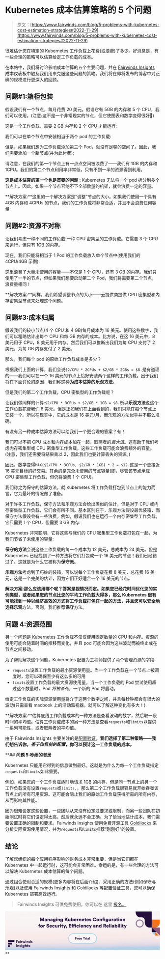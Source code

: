 # Kubernetes 成本估算策略的 5 个问题

> 原文：[https://www.fairwinds.com/blog/5-problems-with-kubernetes-cost-estimation-strategies#2022-11-29](https://www.fairwinds.com/blog/5-problems-with-kubernetes-cost-estimation-strategies#2022-11-29)

 很难估计您在特定的 Kubernetes 工作负载上花费(或浪费)了多少。好消息是，有一些合理的策略可以估算给定工作负载的成本。

在本帖中，我们将讨论影响成本估算的五个主要问题，并在 [Fairwinds Insights](https://www.fairwinds.com/insights) 成本仪表板中触及我们用来克服这些问题的策略。我们将在即将发布的博客中对正确的规模进行更深入的回顾。

## **问题#1:箱柜包装**

假设我们有一个节点，每月花费 20 美元。假设它有 5GB 的内存和 5 个 CPU，我们可以使用。(注意:这不是一个非常现实的节点，但它使图表和数学变得很好🙂)

这是一个工作负载，需要 2 GB 内存和 2 个 CPU 才能运行:

我们可以在单个节点中安装相当于两个 pod 的工作负载:

但是，如果我们想为工作负载添加第三个 Pod，就没有足够的空间了。因此，我们需要添加一个新节点(并为此付费):

请注意，在我们的第一个节点上有一点点空间被浪费了——我们有 1GB 的内存和 1CPU。我们的第二个节点利用率非常低，只有不到一半的资源得到利用。

**这是成本估算的第一个也是首要的问题** : Kubernetes 无法将一个 pod 拆分到多个节点上。因此，如果一个节点容纳不下全部数量的机架，就会浪费一定的容量。

**解决方案:**这里的一个解决方案是“调整”节点的大小。如果我们使用一个具有 4GB 内存和 4CPUs 的节点，我们的工作负载将非常合适，并且不会浪费任何容量:

## **问题#2:资源不对称**

让我们考虑一种不同的工作负载:一种 CPU 密集型的工作负载。它需要 3 个 CPU 来运行，但只有 1GB 的内存。

现在，我们只能将相当于 1 Pod 的工作负载放入单个节点中(使用我们的 4CPU/4GB 示例):

这里浪费了大量未使用的容量——不仅是 1 个 CPU，还有 3 GB 的内存。我们只使用了一半的节点，但如果我们想要启动第二个 Pod，我们将需要第二个节点，浪费量相同！

**解决方案:**同样，我们希望调整节点的大小——云提供商提供 CPU 密集型和内存密集型节点来处理这个问题。

## **问题#3:成本归属**

假设我们的较小节点(4 个 CPU 和 4 GB)每月成本为 16 美元。使用这些数字，我们可以粗略估计出每个 CPU 和每 GB 内存的成本。比方说，在这 16 美元中，8 美元用于 CPU，8 美元用于内存。然后我们可以推断出我们为每 CPU 支付了 2 美元，为每 GB 内存支付了 2 美元。

那么，我们每个 pod 的原始工作负载成本是多少？

根据我们上面的计算，我们会说`$2/CPU * 2CPUs + $2/GB * 2GBs = $8.`是有道理的——我们可以在一个 16 美元的节点上恰好安装两个这样的工作负载。出于我们将在下面讨论的原因，我们称这种**为成本估算的乐观方法**。

但是我们的第二个工作负载，CPU 密集型的工作负载呢？

让我们做同样的计算:`$2/CPU * 3CPUs + $2/GB * 1GB = $8.`所以**乐观方法**说这个工作负载花费我们 8 美元。但是正如我们在上面看到的，我们只能在每个节点上安装一个。所以在现实中，它的成本是 16 美元/月，而乐观的方法似乎并不那么准确。

有没有另一种成本估算方法可以给我们一个更合理的答案？有！

我们可以不把 CPU 成本和内存成本加在一起，取两者的*最大值*。这有助于我们考虑内存密集型或 CPU 密集型工作负载，这些工作负载可能会浪费额外的容量。(注意，我们还需要将结果乘以 2，因此我们也要计算丢失的资源。)

因此，数学变得`MAX($2/CPU * 3CPUs, $2/GB * 1GB) * 2 = $12.`这是一个更接近 16 美元目标的好交易。其余的是完全未使用的节点容量(即，尽管该节点承载 CPU 密集型工作负载，但仍将浪费 1 个 CPU)。

我们称之为保守的估算方法。就 Kubernetes 将工作负载打包到节点上的能力而言，它为最坏的情况做了准备。

对于许多工作负载，保守方法和乐观方法会给出类似的估计，但是对于 CPU 或内存密集型工作负载，它们会有所不同。基本区别在于，乐观方法假设最优装箱，而保守方法假设会有一些浪费。例如，假设我们也在运行一个内存密集型工作负载，它只需要 1 个 CPU，但需要 3 GB 内存:

Kubernetes 非常聪明，它将这些与我们的 CPU 密集型工作负载打包在一起，为我们节省了未使用的容量:

**保守的方法**会说这些工作负载的每一个成本为 12 美元，总成本为 24 美元。但是 Kubernetes 已经找到了一种方法将它们打包成一个 16 美元的节点！我们已经错过了。这就是为什么它被称为**保守派**。

**乐观方法**考虑到了巧妙的装箱，可以说每个工作负载花费 8 美元，总花费 16 美元，这是一个完美的估计，因为它们正好适合一个 16 美元的节点。

**解决方案:**那么应该用哪个呢？答案是视情况而定。如果您已经花时间优化您的实例类型，或者如果您的节点比您的平均工作负载大得多，那么 Kubernetes 很有可能找到一种以经济高效的方式将工作负载打包在一起的方法，并且您可以安全地选择**乐观**方法。否则，我们推荐**保守**方法。

## **问题 4:资源范围**

另一个问题是 Kubernetes 工作负载不仅仅使用固定数量的 CPU 和内存。资源的使用可能会随着时间的推移而变化，并且 pod 可能会因为这些波动而被终止或在节点之间移动。

为了帮助解决这个问题，Kubernetes 配置为工程师提供了两个管理资源的字段:

*   `requests`设置工作负载的最小资源使用量。当一个工作负载在一个节点上被调度时，您可以确保至少有这么多的可用
*   `limits`设置工作负载的最大资源使用量。当一个工作负载的 Pod 尝试使用超过这个数量时，Pod *将被杀死*，一个新的 Pod 将启动。

给定工作负载的实际资源使用量将介于这两个数字之间，并且每秒钟都会有很大的波动(只需查看 macbook 上的活动监视器，就可以了解这种变化有多大！).

**解决方案:**估算底线工作负载成本的一种方法是查看波动的数字，然后取一段时间的平均值。估算工作负载成本的另一种方法是查看`requests`和`limits`以提供一系列可能性，或者取两者的平均值。

由于 Fairwinds Insights 主要关注的是[配置验证](//www.fairwinds.com/insights)**，我们选择了第二种策略——我们想告诉你，*鉴于你目前的配置*，你可以预计这一工作负载的成本。**

 **## **问题 5:吵闹的邻居**

Kubernetes 只能用它得到的信息做到最好。这就是为什么为每一个工作负载指定`requests`和`limits`如此重要。

例如，如果您的一个工作负载适时地请求 1GB 的内存，但是同一节点上的另一个工作负载没有设置`requests`或`limits,`，那么第二个工作负载很容易就开始吞噬该节点上的所有可用资源。这可能会阻止我们的原始工作负载获得所需的所有内存，从而影响其性能。

因为很难设定这些设置，一些团队从来没有设定过要求或限制，而另一些团队在初始测试时将它们设定得太高，然后就永远不会正确。为了恰当地估计成本，我们需要设置正确的限制和要求。Fairwinds Insights 使用免费开源工具 [Goldilocks](https://github.com/FairwindsOps/goldilocks/) 来分析实际资源使用情况，并为`requests`和`limits`推荐“刚刚好”的设置。

## **结论**

了解您组织的每个应用程序影响的财务成本非常重要，但是当它们都在 Kubernetes 中一起运行时，这可能会非常困难。幸运的是，有一些合理的方法可以解决 Kubernetes 成本估算的每个问题。

通过组合使用合适的规模(更多内容将在后面介绍)、采用正确的方法(例如保守与乐观)以及使用 Fairwinds Insights 和 Goldilocks 等配置验证工具，您可以确保 Kubernetes 部署高效运行。

> Fairwinds Insights 可供免费使用。你可以在 这里 [报名。](https://www.fairwinds.com/coming-soon)

[![Fairwinds Insights | Managing Kubernetes Configuration for Security, Efficiency and Reliability ](img/b1ac50ea4fc469770b0daa1ea986820e.png)](https://cta-redirect.hubspot.com/cta/redirect/2184645/166939eb-9ebe-4094-a151-45bce5bd4f2f)**